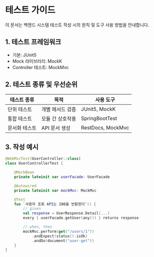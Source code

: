 # 테스트 가이드

이 문서는 백엔드 시스템 테스트 작성 시의 원칙 및 도구 사용 방법을 안내합니다.

## 1. 테스트 프레임워크

- 기본: JUnit5
- Mock 라이브러리: MockK
- Controller 테스트: MockMvc

## 2. 테스트 종류 및 우선순위

| 테스트 종류 | 목적 | 사용 도구 |
|--------------|------|------------|
| 단위 테스트 | 개별 메서드 검증 | JUnit5, MockK |
| 통합 테스트 | 모듈 간 상호작용 | SpringBootTest |
| 문서화 테스트 | API 문서 생성 | RestDocs, MockMvc |

## 3. 작성 예시

```kotlin
@WebMvcTest(UserController::class)
class UserControllerTest {

    @MockBean
    private lateinit var userFacade: UserFacade

    @Autowired
    private lateinit var mockMvc: MockMvc

    @Test
    fun `사용자 조회 API는 200을 반환한다`() {
        // given
        val response = UserResponse.Detail(...)
        every { userFacade.getUser(any()) } returns response

        // when, then
        mockMvc.perform(get("/users/1"))
            .andExpect(status().isOk)
            .andDo(document("user-get"))
    }
}
```